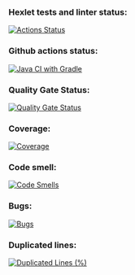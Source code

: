 ### Hexlet tests and linter status:
[![Actions Status](https://github.com/Katherini17/java-project-72/actions/workflows/hexlet-check.yml/badge.svg)](https://github.com/Katherini17/java-project-72/actions)

### Github actions status:
[![Java CI with Gradle](https://github.com/Katherini17/java-project-72/actions/workflows/main.yml/badge.svg)](https://github.com/Katherini17/java-project-72/actions/workflows/main.yml)

### Quality Gate Status:
[![Quality Gate Status](https://sonarcloud.io/api/project_badges/measure?project=Katherini17_java-project-72&metric=alert_status)](https://sonarcloud.io/summary/new_code?id=Katherini17_java-project-72)

### Coverage:
[![Coverage](https://sonarcloud.io/api/project_badges/measure?project=Katherini17_java-project-72&metric=coverage)](https://sonarcloud.io/summary/new_code?id=Katherini17_java-project-72)
### Code smell:
[![Code Smells](https://sonarcloud.io/api/project_badges/measure?project=Katherini17_java-project-72&metric=code_smells)](https://sonarcloud.io/summary/new_code?id=Katherini17_java-project-72)

### Bugs:
[![Bugs](https://sonarcloud.io/api/project_badges/measure?project=Katherini17_java-project-72&metric=bugs)](https://sonarcloud.io/summary/new_code?id=Katherini17_java-project-72)

### Duplicated lines:
[![Duplicated Lines (%)](https://sonarcloud.io/api/project_badges/measure?project=Katherini17_java-project-72&metric=duplicated_lines_density)](https://sonarcloud.io/summary/new_code?id=Katherini17_java-project-72)
